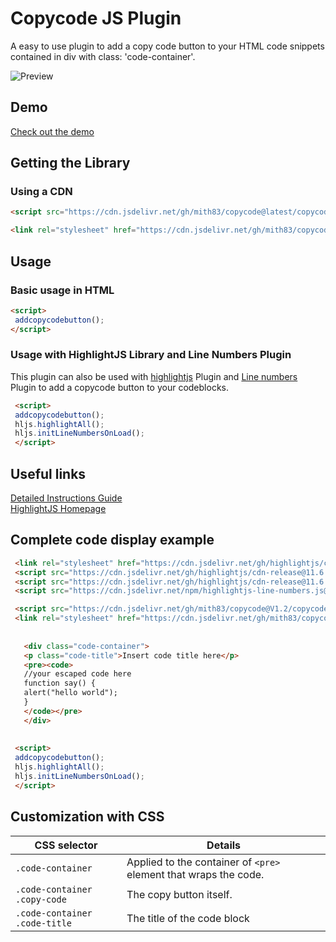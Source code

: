 # Copycode JS Plugin

A easy to use plugin to add a copy code button to your HTML code snippets contained in div with class: 'code-container'.

![Preview](https://mith83.github.io/copycode/copycode.png)

## Demo

[Check out the demo](https://mith83.github.io/copycode/demo.html)

## Getting the Library

### Using a CDN

```html
<script src="https://cdn.jsdelivr.net/gh/mith83/copycode@latest/copycodebutton.js"></script> 
```

```html
<link rel="stylesheet" href="https://cdn.jsdelivr.net/gh/mith83/copycode@latest/copycodebutton.css" />
```

## Usage

### Basic usage in HTML

```html 
<script>
 addcopycodebutton();
</script>
```

### Usage with HighlightJS Library and Line Numbers Plugin

This plugin can also be used with [highlightjs](https://github.com/highlightjs/highlight.js) Plugin and [Line numbers](https://github.com/wcoder/highlightjs-line-numbers.js) Plugin to add a copycode button to your codeblocks.

```html
 <script>
 addcopycodebutton();
 hljs.highlightAll();
 hljs.initLineNumbersOnLoad();
 </script>
```

## Useful links

[Detailed Instructions Guide](https://www.success-trending.club/2022/09/how-to-display-code-in-blogger-website.html) <br />
[HighlightJS Homepage](https://highlightjs.org/)

## Complete code display example

```html
 <link rel="stylesheet" href="https://cdn.jsdelivr.net/gh/highlightjs/cdn-release@11.6.0/build/styles/stackoverflow-light.min.css" crossorigin="anonymous" />
 <script src="https://cdn.jsdelivr.net/gh/highlightjs/cdn-release@11.6.0/build/highlight.min.js" crossorigin="anonymous"></script>
 <script src="https://cdn.jsdelivr.net/gh/highlightjs/cdn-release@11.6.0/build/languages/go.min.js" crossorigin="anonymous"></script>
 <script src="https://cdn.jsdelivr.net/npm/highlightjs-line-numbers.js@2.6.0/dist/highlightjs-line-numbers.min.js" crossorigin="anonymous"></script>

 <script src="https://cdn.jsdelivr.net/gh/mith83/copycode@V1.2/copycodebutton.js"></script>
 <link rel="stylesheet" href="https://cdn.jsdelivr.net/gh/mith83/copycode@V1.2/copycodebutton.css"></link>
 
 
   <div class="code-container">
   <p class="code-title">Insert code title here</p>
   <pre><code>
   //your escaped code here
   function say() {
   alert("hello world");
   }
   </code></pre>
   </div>
 
 
 <script>
 addcopycodebutton();
 hljs.highlightAll();
 hljs.initLineNumbersOnLoad();
 </script>
```

## Customization with CSS

| CSS selector           | Details                    |
| ---------------------- | --------------------------------------------------------------------------------------------------------------------------------------- |
| `.code-container`   | Applied to the container of `<pre>` element that wraps the code. |
| `.code-container .copy-code`    | The copy button itself. |
| `.code-container .code-title` | The title of the code block  |


